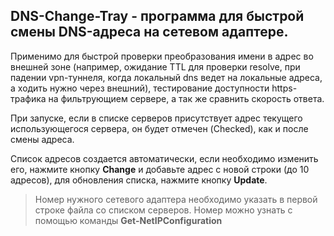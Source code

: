 ## DNS-Change-Tray - программа для быстрой смены DNS-адреса на сетевом адаптере.

Применимо для быстрой проверки преобразования имени в адрес во внешней зоне (например, ожидание TTL для проверки resolve, при падении vpn-туннеля, когда локальный dns ведет на локальные адреса, а ходить нужно через внешний), тестирование доступности https-трафика на фильтрующием сервере, а так же сравнить скорость ответа.

При запуске, если в списке серверов присутствует адрес текущего использующегося сервера, он будет отмечен (Checked), как и после смены адреса.

Список адресов создается автоматически, если необходимо изменить его, нажмите кнопку **Change** и добавьте адрес с новой строки (до 10 адресов), для обновления списка, нажмите кнопку **Update**.

> Номер нужного сетевого адаптера необходимо указать в первой строке файла со списком серверов. Номер можно узнать с помощью команды **Get-NetIPConfiguration**
